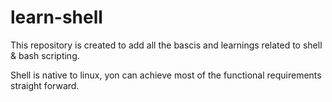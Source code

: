# learn-shell

This repository is created to add all the bascis and learnings related to shell & bash scripting.

Shell is native to linux, yon can achieve most of the functional requirements straight forward.